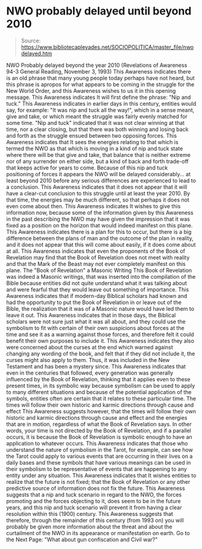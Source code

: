 # NWO probably delayed until beyond 2010

> Source: https://www.bibliotecapleyades.net/SOCIOPOLITICA/master_file/nwodelayed.htm

NWO Probably delayed
beyond
the year 2010
(Revelations of Awareness 94-3 General Reading, November 3, 1993)
This Awareness indicates there is
an old phrase that many young people today perhaps have not heard, but this
phrase is apropos for what appears to be coming in the struggle for the New
World Order, and this Awareness wishes to us it in this opening message. This
Awareness indicates It will first define the phrase: "Nip and
tuck." This Awareness indicates in earlier days in this century, entities
would say, for example: "It was nip and tuck all the way!", which
in a sense meant, give and take, or which meant the struggle was fairly evenly
matched for some time. "Nip and tuck" indicated that it was not
clear winning at that time, nor a clear closing, but that there was both winning
and losing back and forth as the struggle ensued between two opposing forces.
This Awareness indicates that It
sees the energies relating to that which is termed the NWO as that which is
moving in a kind of nip and tuck state where there will be that give and take,
that balance that is neither extreme nor of any surrender on either side,
but a kind of back and forth trade-off that keeps active for years to come.
Because of this nip and tuck positioning of forces it appears the NWO will
be delayed considerably... at least beyond 2010 before any serious differences
are experienced to lead to a conclusion. This Awareness indicates that it
does not appear that it will have a clear-cut conclusion to this struggle
until at least the year 2010.
By that time, the energies may be
much different, so that perhaps it does not even come about then. This Awareness
indicates It wishes to give this information now, because some of the
information given by this Awareness in the past describing the NWO may have
given the impression that it was fixed as a position on the horizon that would
indeed manifest on this plane.
This Awareness indicates there is
a plan for this to occur, but there is a big difference between the plans
of man and the outcome of the plan in reality, and it does not appear that
this will come about easily, if it does come about at all. This Awareness
indicates that even the proponents of the Book of Revelation may find
that the Book of Revelation does not meet with reality and that
the
Mark of the Beast may not ever completely manifest on this plane.
The "Book
of Revelation" a Masonic Writing
This Book of Revelation was
indeed a Masonic writings, that was inserted into the compilation of the Bible
because entities did not quite understand what it was talking about and were
fearful that they would leave out something of importance. This Awareness
indicates that if modern-day Biblical scholars had known and had the opportunity
to put the Book of Revelation in or leave out of the Bible, the realization
that it was of a Masonic nature would have led them to leave it out.
This Awareness indicates that in
those days, the Biblical scholars were not sure just what it was all about,
and they could use the symbolism to fit with certain of their own suspicions
about forces at the time and see it as a warning against those forces, and
therefore felt it could benefit their own purposes to include it.
This Awareness indicates they also
were concerned about the curses at the end which warned against changing any
wording of the book, and felt that if they did not include it, the curses
might also apply to them. Thus, it was included in the New Testament and has
been a mystery since. This Awareness indicates that even in the centuries
that followed, every generation was generally influenced by the Book of
Revelation, thinking that it applies even to these present times, in its
symbolic way because symbolism can be used to apply to many different situations
and because of the potential application of the symbols, entities often are
certain that it relates to these particular time.
The times will
follow their own historic and karmic directions through cause and effect
This Awareness suggests however,
that the times will follow their own historic and karmic directions through
cause and effect and the energies that are in motion, regardless of what the
Book of Revelation says. In other words, your time is not directed
by the Book of Revelation, and if a parallel occurs, it is because
the Book of Revelation is symbolic enough to have an application to
whatever occurs.
This Awareness indicates that those
who understand the nature of symbolism in the Tarot, for example, can see
how the Tarot could apply to various events that are occurring in their lives
on a daily bases and these symbols that have various meanings can be used
in their symbolism to be representative of events that are happening to any
entity under any situation.
This Awareness indicates that It
wishes entities to realize that the future is not fixed; that the Book
of Revelation or any other predictive source of information does not fix
the future. This Awareness suggests that a nip and tuck scenario in regard
to the NWO, the forces promoting and the forces objecting to it, does seem
to be in the future years, and this nip and tuck scenario will prevent it
from having a clear resolution within this (1900) century. This Awareness
suggests that therefore, through the remainder of this century (from 1993
on) you will probably be given more information about the threat and about
the curtailment of the NWO in its appearance or manifestation on earth.
Go to the Next Page: "What about gun confiscation and Civil war?"
